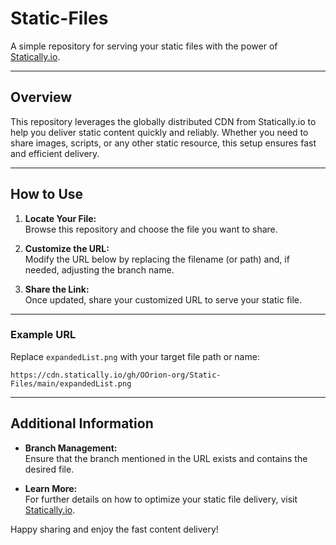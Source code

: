 # Static-Files

A simple repository for serving your static files with the power of [Statically.io](https://statically.io/).

---

## Overview

This repository leverages the globally distributed CDN from Statically.io to help you deliver static content quickly and reliably. Whether you need to share images, scripts, or any other static resource, this setup ensures fast and efficient delivery.

---

## How to Use

1. **Locate Your File:**  
   Browse this repository and choose the file you want to share.

2. **Customize the URL:**  
   Modify the URL below by replacing the filename (or path) and, if needed, adjusting the branch name.

3. **Share the Link:**  
   Once updated, share your customized URL to serve your static file.

---

### Example URL

Replace `expandedList.png` with your target file path or name:

```
https://cdn.statically.io/gh/OOrion-org/Static-Files/main/expandedList.png
```

---

## Additional Information

- **Branch Management:**  
  Ensure that the branch mentioned in the URL exists and contains the desired file.

- **Learn More:**  
  For further details on how to optimize your static file delivery, visit [Statically.io](https://statically.io/).

Happy sharing and enjoy the fast content delivery!
